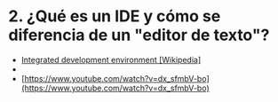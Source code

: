 # 2. ¿Qué es un IDE y cómo se diferencia de un "editor de texto"?

- [Integrated development environment [Wikipedia]](https://en.wikipedia.org/wiki/Integrated_development_environment)
- []()
- [https://www.youtube.com/watch?v=dx_sfmbV-bo](https://www.youtube.com/watch?v=dx_sfmbV-bo)
